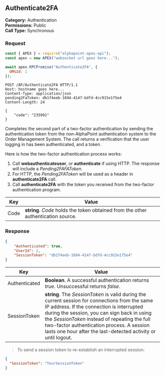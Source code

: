 ## Authenticate2FA

**Category:** Authentication<br />
**Permissions:** Public<br />
**Call Type:** Synchronous

### Request
```javascript
const { APEX } = require("alphapoint-apex-api");
const apex = new APEX("websocket url goes here...");

await apex.RPCPromise("Authenticate2FA", {
  OMSId: 1
});
```

```http
POST /AP/Authenticate2FA HTTP/1.1
Host: hostname goes here...
Content-Type: application/json
pending2FaToken: db1f4eeb-1694-4147-bdfd-4cc915e1f5e4
Content-Length: 24

{
    "code": "235991"
}
```

Completes the second part of a two-factor authentication by sending the authentication token from the non-AlphaPoint authentication system to the Order Management System. The call returns a verification that the user logging in has been authenticated, and a token.

Here is how the two-factor authentication process works:

1. Call **webauthenticateuser**, or **authenticate** if using HTTP. The response will include a  *Pending2FAFAToken*. 
2. For HTTP, the *Pending2FAToken* will be used as a header in **authenticate2FA** call.
3. Call **authenticate2FA** with the token you received from the two-factor authentication program.

| Key    | Value                                                        |
| ------ | ------------------------------------------------------------ |
| Code   | **string**. *Code* holds the token obtained from the other authentication source. |


### Response
```json
{
    "Authenticated": true,
    "UserId": 2,
    "SessionToken": "db1f4eeb-1694-4147-bdfd-4cc915e1f5e4"
}
```


| Key           | Value                                                        |
| ------------- | ------------------------------------------------------------ |
| Authenticated | **Boolean**. A successful authentication returns *true*. Unsuccessful returns *false*. |
| SessionToken  | **string**. The *SessionToken* is valid during the current session for connections from the same IP address. If the connection is interrupted during the session, you can sign back in using the *SessionToken* instead of repeating the full two-factor authentication process. A session lasts one hour after the last-detected activity or until logout. |

>To send a session token to re-establish an interrupted session:

```json
{
  "SessionToken": "YourSessionToken"
}
```



